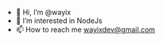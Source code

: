 - 👋 Hi, I’m @wayix
- 👀 I’m interested in NodeJs
- 📫 How to reach me wayixdev@gmail.com

<!---
wayix/wayix is a ✨ special ✨ repository because its `README.md` (this file) appears on your GitHub profile.
You can click the Preview link to take a look at your changes.
--->

